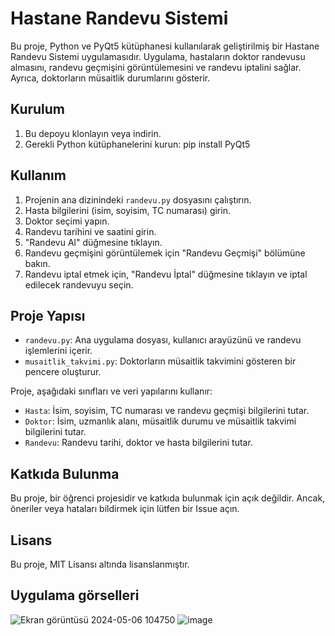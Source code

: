 # Hastane Randevu Sistemi

Bu proje, Python ve PyQt5 kütüphanesi kullanılarak geliştirilmiş bir Hastane Randevu Sistemi uygulamasıdır. Uygulama, hastaların doktor randevusu almasını, randevu geçmişini görüntülemesini ve randevu iptalini sağlar. Ayrıca, doktorların müsaitlik durumlarını gösterir.

## Kurulum

1. Bu depoyu klonlayın veya indirin.
2. Gerekli Python kütüphanelerini kurun:
pip install PyQt5

## Kullanım

1. Projenin ana dizinindeki `randevu.py` dosyasını çalıştırın.
2. Hasta bilgilerini (isim, soyisim, TC numarası) girin.
3. Doktor seçimi yapın.
4. Randevu tarihini ve saatini girin.
5. "Randevu Al" düğmesine tıklayın.
6. Randevu geçmişini görüntülemek için "Randevu Geçmişi" bölümüne bakın.
7. Randevu iptal etmek için, "Randevu İptal" düğmesine tıklayın ve iptal edilecek randevuyu seçin.

## Proje Yapısı

- `randevu.py`: Ana uygulama dosyası, kullanıcı arayüzünü ve randevu işlemlerini içerir.
- `musaitlik_takvimi.py`: Doktorların müsaitlik takvimini gösteren bir pencere oluşturur.

Proje, aşağıdaki sınıfları ve veri yapılarını kullanır:

- `Hasta`: İsim, soyisim, TC numarası ve randevu geçmişi bilgilerini tutar.
- `Doktor`: İsim, uzmanlık alanı, müsaitlik durumu ve müsaitlik takvimi bilgilerini tutar.
- `Randevu`: Randevu tarihi, doktor ve hasta bilgilerini tutar.

## Katkıda Bulunma

Bu proje, bir öğrenci projesidir ve katkıda bulunmak için açık değildir. Ancak, öneriler veya hataları bildirmek için lütfen bir Issue açın.

## Lisans

Bu proje, MIT Lisansı altında lisanslanmıştır.

## Uygulama görselleri

![Ekran görüntüsü 2024-05-06 104750](https://github.com/flydedit/pyqt5projeler/assets/95934599/bbcd84b9-5ce2-49c7-a10f-fd0dc312ac85)
![image](https://github.com/flydedit/pyqt5projeler/assets/95934599/55aacbf5-b662-4946-bbef-a1785edd06b8)

